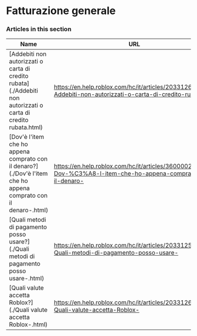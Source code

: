 # Fatturazione generale  
### Articles in this section
Name|URL
-|-
[Addebiti non autorizzati o carta di credito rubata](./Addebiti non autorizzati o carta di credito rubata.html) |https://en.help.roblox.com/hc/it/articles/203312650-Addebiti-non-autorizzati-o-carta-di-credito-rubata
[Dov'è l'item che ho appena comprato con il denaro?](./Dov'è l'item che ho appena comprato con il denaro-.html) |https://en.help.roblox.com/hc/it/articles/360000230723-Dov-%C3%A8-l-item-che-ho-appena-comprato-con-il-denaro-
[Quali metodi di pagamento posso usare?](./Quali metodi di pagamento posso usare-.html) |https://en.help.roblox.com/hc/it/articles/203312580-Quali-metodi-di-pagamento-posso-usare-
[Quali valute accetta Roblox?](./Quali valute accetta Roblox-.html) |https://en.help.roblox.com/hc/it/articles/203312600-Quali-valute-accetta-Roblox-